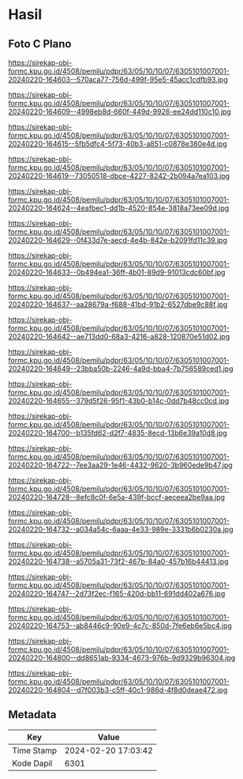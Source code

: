 # Hasil

## Foto C Plano

https://sirekap-obj-formc.kpu.go.id/4508/pemilu/pdpr/63/05/10/10/07/6305101007001-20240220-164603--570aca77-756d-499f-95e5-45acc1cdfb93.jpg

https://sirekap-obj-formc.kpu.go.id/4508/pemilu/pdpr/63/05/10/10/07/6305101007001-20240220-164609--4998eb8d-660f-449d-9926-ee24dd110c10.jpg

https://sirekap-obj-formc.kpu.go.id/4508/pemilu/pdpr/63/05/10/10/07/6305101007001-20240220-164615--5fb5dfc4-5f73-40b3-a851-c0878e380e4d.jpg

https://sirekap-obj-formc.kpu.go.id/4508/pemilu/pdpr/63/05/10/10/07/6305101007001-20240220-164619--73050518-dbce-4227-8242-2b094a7ea103.jpg

https://sirekap-obj-formc.kpu.go.id/4508/pemilu/pdpr/63/05/10/10/07/6305101007001-20240220-164624--4eafbec1-dd1b-4520-854e-3818a73ee09d.jpg

https://sirekap-obj-formc.kpu.go.id/4508/pemilu/pdpr/63/05/10/10/07/6305101007001-20240220-164629--0f433d7e-aecd-4e4b-842e-b2091fd11c39.jpg

https://sirekap-obj-formc.kpu.go.id/4508/pemilu/pdpr/63/05/10/10/07/6305101007001-20240220-164633--0b494ea1-36ff-4b01-89d9-91013cdc60bf.jpg

https://sirekap-obj-formc.kpu.go.id/4508/pemilu/pdpr/63/05/10/10/07/6305101007001-20240220-164637--aa28679a-f688-41bd-91b2-6527dbe9c88f.jpg

https://sirekap-obj-formc.kpu.go.id/4508/pemilu/pdpr/63/05/10/10/07/6305101007001-20240220-164642--ae713dd0-68a3-4216-a828-120870e51d02.jpg

https://sirekap-obj-formc.kpu.go.id/4508/pemilu/pdpr/63/05/10/10/07/6305101007001-20240220-164649--23bba50b-2246-4a9d-bba4-7b756589ced1.jpg

https://sirekap-obj-formc.kpu.go.id/4508/pemilu/pdpr/63/05/10/10/07/6305101007001-20240220-164655--379d5f26-95f1-43b0-b14c-0dd7b48cc0cd.jpg

https://sirekap-obj-formc.kpu.go.id/4508/pemilu/pdpr/63/05/10/10/07/6305101007001-20240220-164700--b135fd62-d2f7-4835-8ecd-13b6e39a10d8.jpg

https://sirekap-obj-formc.kpu.go.id/4508/pemilu/pdpr/63/05/10/10/07/6305101007001-20240220-164722--7ee3aa29-1e46-4432-9620-3b960ede9b47.jpg

https://sirekap-obj-formc.kpu.go.id/4508/pemilu/pdpr/63/05/10/10/07/6305101007001-20240220-164728--8efc8c0f-6e5a-439f-bccf-aeceea2be9aa.jpg

https://sirekap-obj-formc.kpu.go.id/4508/pemilu/pdpr/63/05/10/10/07/6305101007001-20240220-164732--a034a54c-6aaa-4e33-989e-3331b6b0230a.jpg

https://sirekap-obj-formc.kpu.go.id/4508/pemilu/pdpr/63/05/10/10/07/6305101007001-20240220-164738--a5705a31-73f2-467b-84a0-457b16b44413.jpg

https://sirekap-obj-formc.kpu.go.id/4508/pemilu/pdpr/63/05/10/10/07/6305101007001-20240220-164747--2d73f2ec-f165-420d-bb11-691dd402a676.jpg

https://sirekap-obj-formc.kpu.go.id/4508/pemilu/pdpr/63/05/10/10/07/6305101007001-20240220-164753--ab8446c9-90e9-4c7c-850d-7fe6eb6e5bc4.jpg

https://sirekap-obj-formc.kpu.go.id/4508/pemilu/pdpr/63/05/10/10/07/6305101007001-20240220-164800--dd8651ab-9334-4673-976b-9d9329b96304.jpg

https://sirekap-obj-formc.kpu.go.id/4508/pemilu/pdpr/63/05/10/10/07/6305101007001-20240220-164804--d7f003b3-c5ff-40c1-986d-4f8d0deae472.jpg


## Metadata

| Key        | Value               |
| ---------- | ------------------- |
| Time Stamp | 2024-02-20 17:03:42 |
| Kode Dapil | 6301                |



